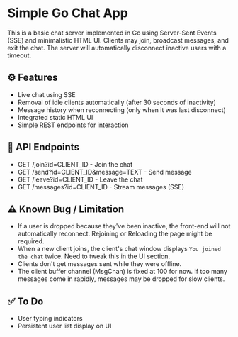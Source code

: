 # Simple Go Chat App

This is a basic chat server implemented in Go using Server-Sent Events (SSE) and minimalistic HTML UI. Clients may join, broadcast messages, and exit the chat. The server will automatically disconnect inactive users with a timeout.

## ⚙️ Features

- Live chat using SSE
- Removal of idle clients automatically (after 30 seconds of inactivity)
- Message history when reconnecting (only when it was last disconnect)
- Integrated static HTML UI
- Simple REST endpoints for interaction

## 🔗 API Endpoints

- GET /join?id=CLIENT_ID - Join the chat
- GET /send?id=CLIENT_ID&message=TEXT - Send message
- GET /leave?id=CLIENT_ID - Leave the chat
- GET /messages?id=CLIENT_ID - Stream messages (SSE)

## ⚠️ Known Bug / Limitation

- If a user is dropped because they've been inactive, the front-end will not automatically reconnect. Rejoining or Reloading the page might be required.
- When a new client joins, the client's chat window displays `You joined the chat` twice. Need to tweak this in the UI section.
- Clients don't get messages sent while they were offline.
- The client buffer channel (MsgChan) is fixed at 100 for now. If too many messages come in rapidly, messages may be dropped for slow clients.

## ✅ To Do

- User typing indicators
- Persistent user list display on UI
